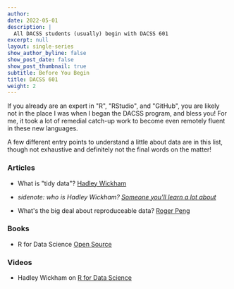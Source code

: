```yaml
---
author: 
date: 2022-05-01
description: |
  All DACSS students (usually) begin with DACSS 601
excerpt: null
layout: single-series
show_author_byline: false
show_post_date: false
show_post_thumbnail: true
subtitle: Before You Begin
title: DACSS 601
weight: 2
---
```


If you already are an expert in "R", "RStudio", and "GitHub", you are likely not in the place I was when I began the DACSS program, and bless you! For me, it took a lot of remedial catch-up work to become even remotely fluent in these new languages.

A few different entry points to understand a little about data are in this list, though not exhaustive and definitely not the final words on the matter!

### Articles

* What is "tidy data"? [Hadley Wickham](http://vita.had.co.nz/papers/tidy-data.pdf)

* *sidenote: who is Hadley Wickham? [Someone you'll learn a lot about](https://hadley.nz/)*

* What's the big deal about reproduceable data? [Roger Peng](https://www.ncbi.nlm.nih.gov/pmc/articles/PMC3383002/pdf/nihms382015.pdf)

### Books

* R for Data Science [Open Source](https://r4ds.had.co.nz/)

### Videos

* Hadley Wickham on [R for Data Science](https://vimeo.com/33727555)








